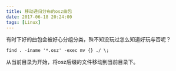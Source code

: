 ```yaml
---
title: 移动递归分布的osz曲包
date: 2017-06-18 20:24:00
tags: [Linux]
---
```

有时下好的曲包会被好心分组分类，殊不知没玩过怎么知道好玩与否呢？
```
find . -iname '*.osz' -exec mv {} ./ \;
```
从当前目录为开始，将osz后缀的文件移动到当前目录下。
